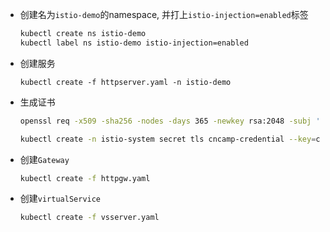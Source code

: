 * 创建名为`istio-demo`的namespace, 并打上`istio-injection=enabled`标签
    ```sh
    kubectl create ns istio-demo
    kubectl label ns istio-demo istio-injection=enabled
    ```

* 创建服务
    ```
    kubectl create -f httpserver.yaml -n istio-demo
    ```

* 生成证书
    ```sh
    openssl req -x509 -sha256 -nodes -days 365 -newkey rsa:2048 -subj '/O=cncamp Inc./CN=*.cncamp.io' -keyout cncamp.io.key -out cncamp.io.crt

    kubectl create -n istio-system secret tls cncamp-credential --key=cncamp.io.key --cert=cncamp.io.crt
    ```
* 创建`Gateway`
    ```sh
    kubectl create -f httpgw.yaml
    ```

* 创建`virtualService`
    ```sh
    kubectl create -f vsserver.yaml
    ```